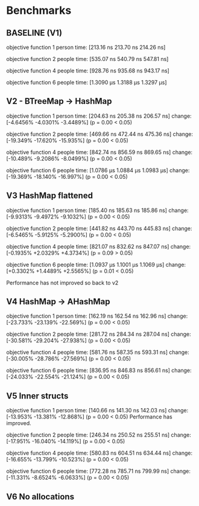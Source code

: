 # Benchmarks 

## BASELINE (V1)
objective function 1 person
time:   [213.16 ns 213.70 ns 214.26 ns]

objective function 2 people
time:   [535.07 ns 540.79 ns 547.81 ns]

objective function 4 people
time:   [928.76 ns 935.68 ns 943.17 ns]

objective function 6 people
time:   [1.3090 µs 1.3188 µs 1.3297 µs]

## V2 - BTreeMap -> HashMap

objective function 1 person
time:   [204.63 ns 205.38 ns 206.57 ns]
change: [-4.6456% -4.0301% -3.4489%] (p = 0.00 < 0.05)

objective function 2 people
time:   [469.66 ns 472.44 ns 475.36 ns]
change: [-19.349% -17.620% -15.935%] (p = 0.00 < 0.05)

objective function 4 people
time:   [842.74 ns 856.59 ns 869.65 ns]
change: [-10.489% -9.2086% -8.0499%] (p = 0.00 < 0.05)

objective function 6 people
time:   [1.0786 µs 1.0884 µs 1.0983 µs]
change: [-19.369% -18.140% -16.997%] (p = 0.00 < 0.05)

## V3 HashMap flattened

objective function 1 person
time:   [185.40 ns 185.63 ns 185.86 ns]
change: [-9.9313% -9.4972% -9.1032%] (p = 0.00 < 0.05)

objective function 2 people
time:   [441.82 ns 443.70 ns 445.83 ns]
change: [-6.5465% -5.9125% -5.2900%] (p = 0.00 < 0.05)


objective function 4 people
time:   [821.07 ns 832.62 ns 847.07 ns]
change: [-0.1935% +2.0329% +4.3734%] (p = 0.09 > 0.05)

objective function 6 people
time:   [1.0937 µs 1.1001 µs 1.1069 µs]
change: [+0.3302% +1.4489% +2.5565%] (p = 0.01 < 0.05)

Performance has not improved so back to v2


## V4 HashMap -> AHashMap

objective function 1 person
time:   [162.19 ns 162.54 ns 162.96 ns]
change: [-23.733% -23.139% -22.569%] (p = 0.00 < 0.05)

objective function 2 people
time:   [281.72 ns 284.34 ns 287.04 ns]
change: [-30.581% -29.204% -27.938%] (p = 0.00 < 0.05)

objective function 4 people
time:   [581.76 ns 587.35 ns 593.31 ns]
change: [-30.005% -28.786% -27.569%] (p = 0.00 < 0.05)

objective function 6 people
time:   [836.95 ns 846.83 ns 856.61 ns]
change: [-24.033% -22.554% -21.124%] (p = 0.00 < 0.05)


## V5 Inner structs

objective function 1 person
time:   [140.66 ns 141.30 ns 142.03 ns]
change: [-13.953% -13.381% -12.868%] (p = 0.00 < 0.05)
Performance has improved.

objective function 2 people
time:   [246.34 ns 250.52 ns 255.51 ns]
change: [-17.951% -16.040% -14.119%] (p = 0.00 < 0.05)

objective function 4 people
time:   [580.83 ns 604.51 ns 634.44 ns]
change: [-16.655% -13.799% -10.523%] (p = 0.00 < 0.05)


objective function 6 people
time:   [772.28 ns 785.71 ns 799.99 ns]
change: [-11.331% -8.6524% -6.0633%] (p = 0.00 < 0.05)


## V6 No allocations


